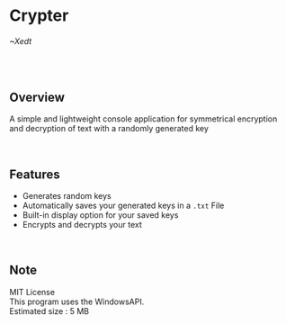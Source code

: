 # Crypter
###### ~Xedt
<br>

## Overview
  A simple and lightweight console application for symmetrical encryption and decryption of text with a randomly generated key

<br>


## Features
- Generates random keys
- Automatically saves your generated keys in a `.txt` File
- Built-in display option for your saved keys
- Encrypts and decrypts your text
<br>

## Note
  MIT License<br>
  This program uses the WindowsAPI.<br>
  Estimated size : 5 MB

<br>

